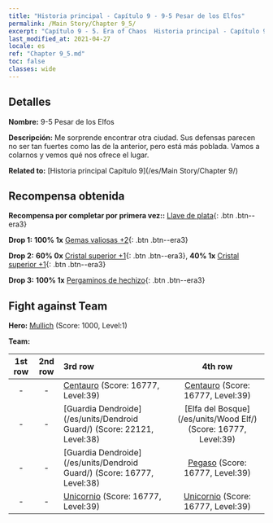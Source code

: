 ```yaml
---
title: "Historia principal - Capítulo 9 - 9-5 Pesar de los Elfos"
permalink: /Main Story/Chapter 9_5/
excerpt: "Capítulo 9 - 5. Era of Chaos  Historia principal - Capítulo 9_5. 9-5 Pesar de los Elfos"
last_modified_at: 2021-04-27
locale: es
ref: "Chapter 9_5.md"
toc: false
classes: wide
---
```


## Detalles

 **Nombre:** 9-5 Pesar de los Elfos

 **Descripción:** Me sorprende encontrar otra ciudad. Sus defensas parecen no ser tan fuertes como las de la anterior, pero está más poblada. Vamos a colarnos y vemos qué nos ofrece el lugar.

 **Related to:** [Historia principal Capítulo 9](/es/Main Story/Chapter 9/)

## Recompensa obtenida

 **Recompensa por completar por primera vez::** [Llave de plata](/ItemsES/con_693/){: .btn .btn--era3}

 **Drop 1:** **100% 1x** [Gemas valiosas +2](/ItemsES/mat_30/){: .btn .btn--era3}

 **Drop 2:** **60% 0x** [Cristal superior +1](/ItemsES/mat_24/){: .btn .btn--era3}, **40% 1x** [Cristal superior +1](/ItemsES/mat_24/){: .btn .btn--era3}

 **Drop 3:** **100% 1x** [Pergaminos de hechizo](/ItemsES/con_694/){: .btn .btn--era3}


## Fight against Team
 **Hero:** [Mullich](/es/heroes/Mullich/) (Score: 1000, Level:1)

 **Team:**


  | 1st row | 2nd row | 3rd row | 4th row |
  |:----:|:----:|:----|:----:|
  | - | - | [Centauro](/es/units/Centaur/) (Score: 16777, Level:39)  | [Centauro](/es/units/Centaur/) (Score: 16777, Level:39)  |
  | - | - | [Guardia Dendroide](/es/units/Dendroid Guard/) (Score: 22121, Level:38)  | [Elfa del Bosque](/es/units/Wood Elf/) (Score: 16777, Level:39)  |
  | - | - | [Guardia Dendroide](/es/units/Dendroid Guard/) (Score: 16777, Level:38)  | [Pegaso](/es/units/Pegasus/) (Score: 16777, Level:39)  |
  | - | - | [Unicornio](/es/units/Unicorn/) (Score: 16777, Level:39)  | [Unicornio](/es/units/Unicorn/) (Score: 16777, Level:39)  |


